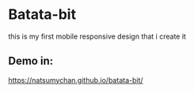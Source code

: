 # Batata-bit

this is my first mobile responsive design that i create it  

## Demo in:

https://natsumychan.github.io/batata-bit/